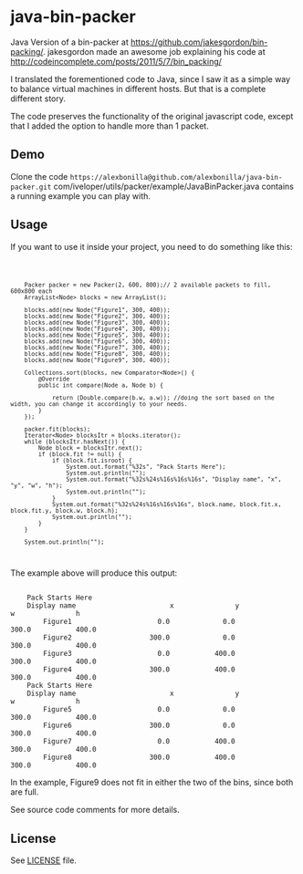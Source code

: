 # java-bin-packer
Java Version of a bin-packer at https://github.com/jakesgordon/bin-packing/. jakesgordon made an awesome job explaining his code at http://codeincomplete.com/posts/2011/5/7/bin_packing/

I translated the forementioned code to Java, since I saw it as a simple way to balance virtual machines in different hosts. But that is a complete different story.

The code preserves the functionality of the original javascript code, except that I added the option to handle more than 1 packet.

<h2>Demo</h2>
Clone the code 
<code>https://alexbonilla@github.com/alexbonilla/java-bin-packer.git</code>
com/iveloper/utils/packer/example/JavaBinPacker.java contains a running example you can play with.

<h2>Usage</h2>
<p>If you want to use it inside your project, you need to do something like this:</p>
<code>
        
        Packer packer = new Packer(2, 600, 800);// 2 available packets to fill, 600x800 each
        ArrayList<Node> blocks = new ArrayList();

        blocks.add(new Node("Figure1", 300, 400));
        blocks.add(new Node("Figure2", 300, 400));
        blocks.add(new Node("Figure3", 300, 400));
        blocks.add(new Node("Figure4", 300, 400));
        blocks.add(new Node("Figure5", 300, 400));
        blocks.add(new Node("Figure6", 300, 400));
        blocks.add(new Node("Figure7", 300, 400));
        blocks.add(new Node("Figure8", 300, 400));
        blocks.add(new Node("Figure9", 300, 400));

        Collections.sort(blocks, new Comparator<Node>() {
            @Override
            public int compare(Node a, Node b) {

                return (Double.compare(b.w, a.w)); //doing the sort based on the width, you can change it accordingly to your needs.
            }
        });

        packer.fit(blocks);
        Iterator<Node> blocksItr = blocks.iterator();
        while (blocksItr.hasNext()) {
            Node block = blocksItr.next();
            if (block.fit != null) {
                if (block.fit.isroot) {
                    System.out.format("%32s", "Pack Starts Here");
                    System.out.println("");
                    System.out.format("%32s%24s%16s%16s%16s", "Display name", "x", "y", "w", "h");
                    System.out.println("");
                }
                System.out.format("%32s%24s%16s%16s%16s", block.name, block.fit.x, block.fit.y, block.w, block.h);
                System.out.println("");
            }
        }

        System.out.println("");
</code>

The example above will produce this output:

<code>
    Pack Starts Here
    Display name                       x               y               w               h
        Figure1                     0.0             0.0           300.0           400.0
        Figure2                   300.0             0.0           300.0           400.0
        Figure3                     0.0           400.0           300.0           400.0
        Figure4                   300.0           400.0           300.0           400.0
    Pack Starts Here
    Display name                       x               y               w               h
        Figure5                     0.0             0.0           300.0           400.0
        Figure6                   300.0             0.0           300.0           400.0
        Figure7                     0.0           400.0           300.0           400.0
        Figure8                   300.0           400.0           300.0           400.0
</code>   

In the example, Figure9 does not fit in either the two of the bins, since both are full.                     

See source code comments for more details.

<h2>License</h2>
See <a href="https://github.com/alexbonilla/java-bin-packer/blob/master/LICENSE">LICENSE</a> file.
